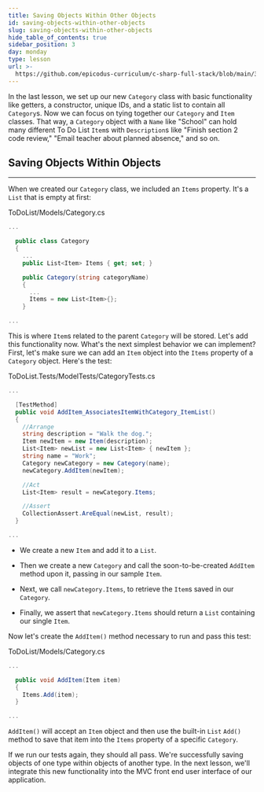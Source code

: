 ```yaml
---
title: Saving Objects Within Other Objects
id: saving-objects-within-other-objects
slug: saving-objects-within-other-objects
hide_table_of_contents: true
sidebar_position: 3
day: monday
type: lesson
url: >-
  https://github.com/epicodus-curriculum/c-sharp-full-stack/blob/main/3c_saving_objects_within_other_objects.md
---
```


In the last lesson, we set up our new `Category` class with basic functionality like getters, a constructor, unique IDs, and a static list to contain all `Category`s. Now we can focus on tying together our `Category` and `Item` classes. That way, a `Category` object with a `Name` like "School" can hold many different To Do List `Item`s with `Description`s like "Finish section 2 code review," "Email teacher about planned absence," and so on.

## Saving Objects Within Objects
---

When we created our `Category` class, we included an `Items` property. It's a `List` that is empty at first:

<div class="filename">ToDoList/Models/Category.cs</div>

```csharp
...

  public class Category
  {
    ...
    public List<Item> Items { get; set; }

    public Category(string categoryName)
    {
      ...
      Items = new List<Item>{};
    }

...
```

This is where `Item`s related to the parent `Category` will be stored. Let's add this functionality now. What's the next simplest behavior we can implement? First, let's make sure we can add an `Item` object into the `Items` property of a `Category` object. Here's the test:

<div class="filename">ToDoList.Tests/ModelTests/CategoryTests.cs</div>

```csharp
...

  [TestMethod]
  public void AddItem_AssociatesItemWithCategory_ItemList()
  {
    //Arrange
    string description = "Walk the dog.";
    Item newItem = new Item(description);
    List<Item> newList = new List<Item> { newItem };
    string name = "Work";
    Category newCategory = new Category(name);
    newCategory.AddItem(newItem);

    //Act
    List<Item> result = newCategory.Items;

    //Assert
    CollectionAssert.AreEqual(newList, result);
  }

...
```

* We create a new `Item` and add it to a `List`.

* Then we create a new `Category` and call the soon-to-be-created `AddItem` method upon it, passing in our sample `Item`.

* Next, we call `newCategory.Items`, to retrieve the `Item`s saved in our `Category`.

* Finally, we assert that `newCategory.Items` should return a `List` containing our single `Item`.

Now let's create the `AddItem()` method necessary to run and pass this test:

<div class="filename">ToDoList/Models/Category.cs</div>

```csharp
...

  public void AddItem(Item item)
  {
    Items.Add(item);
  }

...
```

`AddItem()` will accept an `Item` object and then use the built-in `List` `Add()` method to save that item into the `Items` property of a specific `Category`.

If we run our tests again, they should all pass. We're successfully saving objects of one type within objects of another type. In the next lesson, we'll integrate this new functionality into the MVC front end user interface of our application.
